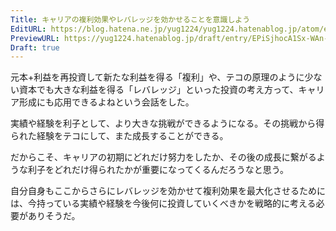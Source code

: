 ```yaml
---
Title: キャリアの複利効果やレバレッジを効かせることを意識しよう
EditURL: https://blog.hatena.ne.jp/yug1224/yug1224.hatenablog.jp/atom/entry/6802418398326036472
PreviewURL: https://yug1224.hatenablog.jp/draft/entry/EPiSjhocA1Sx-WAn-1-cIDe59L4
Draft: true
---
```


元本+利益を再投資して新たな利益を得る「複利」や、テコの原理のように少ない資本でも大きな利益を得る「レバレッジ」といった投資の考え方って、キャリア形成にも応用できるよねという会話をした。

実績や経験を利子として、より大きな挑戦ができるようになる。その挑戦から得られた経験をテコにして、また成長することができる。

だからこそ、キャリアの初期にどれだけ努力をしたか、その後の成長に繋がるような利子をどれだけ得られたかが重要になってくるんだろうなと思う。

自分自身もここからさらにレバレッジを効かせて複利効果を最大化させるためには、今持っている実績や経験を今後何に投資していくべきかを戦略的に考える必要がありそうだ。
